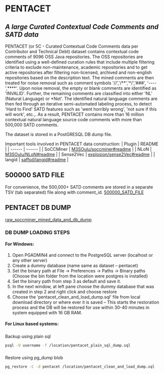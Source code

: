 # PENTACET
## _A large Curated Contextual Code Comments and SATD data_

PENTACET (or 5C - Curated Contextual Code Comments data per Contributor and Technical Debt) dataset contains contextual code comments of 9096 OSS Java repositories. The OSS repositories are identified using a well-defined curation rules that include multiple filtering criteria to exclude non-maintenance, academic repositories and to get active repositories after filtering non-licensed, archived and non-english repositories based on the description text.  The mined comments are then treated for noise removal such as comment symbols '//','/\*\*','\*/','\#\#\#', '----',\*\*\*\*'. Upon noise removal, the empty or blank comments are identified as 'INVALID'. Further, the remaining comments are classified into either 'NL' (Natural Language) or *Not'. The identified natural language comments are then fed through an iterative semi-automated labeling process, to detect 'Hard to Find' SATD features such as 'went horribly wrong', 'not sure if this will work', etc.,. As a result, PENTACET contains more than 16 million contextual natural language source code comments with more than 500,000 SATD comments.

The dataset is stored in a PostGRESQL DB dump file. 


Important tools involved in PENTACET data construction:
| Plugin | README |
| ------ | ------ |
| SoCCMiner | [M3SOulu/soccminer#readme][PlDb] |
| NLoN | [M3SOulu/NLoN#readme][PlGh] |
| Sense2Vec | [explosion/sense2Vec#readme][PS2v] |
| langid | [saffsd/langid#readme][PELI] |

## 500000 SATD FILE
For convenience, the 500,000+ SATD comments are stored in a separate TSV (tab separated) file along with comment_id.
[500000_SATD_FILE][dill]

## PENTACET DB DUMP
[raw_soccminer_mined_data_and_db_dump][dill]

### DB DUMP LOADING STEPS 
 #### For Windows:
1.  Open PGADMIN4 and connect to the PostgreSQL server (localhost or any other server)	
2.	Create a dummy database (name same as dataset – pentacet)
3.	Set the binary path at File -> Preferences -> Paths -> Binary paths (Choose the bin folder from the location were postgres is installed)
4.	Set the binary path from step 3 as default and save it.
5.	In the next window, at left pane choose the dummy database that was created in step 2 and right click and choose restore
6.	Choose the 'pentacet_clean_and_load_dump.sql' file from local download directory or where ever it is saved – This starts the restoration process and the DB will be restored for use within 30-40 minutes in system equipped with 16 GB RAM.

 #### For Linux based systems:
 #####
 Backup using plain sql
 ```sh
 psql -U username -f /location/pentacet_plain_sql_dump.sql
 ```
 
 #####
 Restore using pg_dump blob
 ```sh
 pg_restore -C -d pentacet /location/pentacet_clean_and_load_dump.sql
 ```

[//]: # (These are reference links used in the body of this note and get stripped out when the markdown processor does its job. There is no need to format nicely because it shouldn't be seen. Thanks SO - http://stackoverflow.com/questions/4823468/store-comments-in-markdown-syntax)

   [dill]: <https://unioulu-my.sharepoint.com/:f:/g/personal/msridhar20_univ_yo_oulu_fi/EmINC-0m1qBKjXs7mVn8otQBCAVDfefmCPIiP7d9FO3bTA?e=lfeQg5>

   [PlDb]: <https://github.com/M3SOulu/soccminer#readme>
   [PlGh]: <https://github.com/M3SOulu/NLoN#readme>
   [PS2v]: <https://github.com/explosion/sense2vec#readme>
   [PELI]: <https://github.com/saffsd/langid.py#readme>
   
